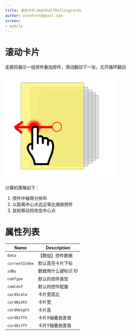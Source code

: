 ```yaml
---
title: 滚动卡片:WebShelfRollingCards
author: zozohtnt@gmail.com
screen:
- mobile
---
```


# 滚动卡片

走廊将展示一组控件叠加控件，滑动翻动下一张。无尽循环翻动

![](../media/sketch-web-shelf-rolling-cards-a.png)


计算的策略如下：

1. 控件中轴等分排布
2. 以距离中心点远近等比缩放控件
3. 鼠标移动将改变中心点

# 属性列表

| Name           | Description                                     |
| -------------- | ----------------------------------------------- |
| `data`         | 【数组】控件数据                                 |
| `currentIndex` | 默认高亮卡片下标                                 |
| `idBy`         | 数据用什么键标识 ID                              |
| `comType`      | 默认的控件类型                                   |
| `comConf`      | 默认的控件配置                                   |
| `cardScale`    | 卡片宽高比                                       |
| `cardWidth`    | 卡片宽                                          |
| `cardHeight`   | 卡片高                                          |
| `cardDiffX`    | 卡片X轴叠放差值                                  |
| `cardDiffY`    | 卡片Y轴叠放差值                                  |
  
